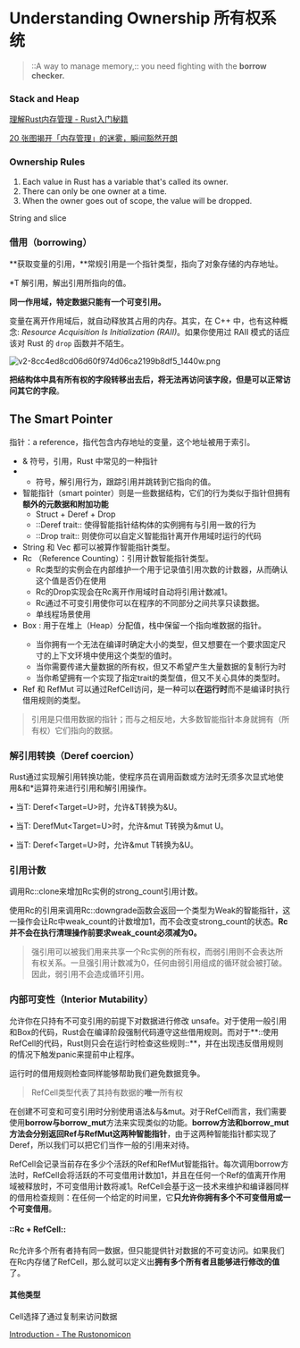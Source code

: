 # Understanding Ownership 所有权系统

> ::A way to manage memory,::  you need fighting with the **borrow checker.**

### Stack and Heap

[理解Rust内存管理 - Rust入门秘籍](https://rust-book.junmajinlong.com/ch5/00.html)

[20 张图揭开「内存管理」的迷雾，瞬间豁然开朗](https://zhuanlan.zhihu.com/p/152119007)

### Ownership Rules

1. Each value in Rust has a variable that's called  its owner.
2. There can only be one owner at a time.
3. When the owner goes out of scope, the value will be dropped.

String and slice

### 借用（borrowing）

**获取变量的引用，**常规引用是一个指针类型，指向了对象存储的内存地址。

*T 解引用，解出引用所指向的值。

**同一作用域，特定数据只能有一个可变引用。**

变量在离开作用域后，就自动释放其占用的内存。其实，在 C++ 中，也有这种概念: *Resource Acquisition Is Initialization (RAII)*。如果你使用过 RAII 模式的话应该对 Rust 的 `drop` 函数并不陌生。

![v2-8cc4ed8cd06d60f974d06ca2199b8df5_1440w.png](https://pic3.zhimg.com/80/v2-8cc4ed8cd06d60f974d06ca2199b8df5_1440w.png)

**把结构体中具有所有权的字段转移出去后，将无法再访问该字段，但是可以正常访问其它的字段**。

## The Smart Pointer

指针：a reference，指代包含内存地址的变量，这个地址被用于索引。

- & 符号，引用，Rust 中常见的一种指针
- * 符号，解引用行为，跟踪引用并跳转到它指向的值。
- 智能指针（smart pointer）则是一些数据结构，它们的行为类似于指针但拥有**额外的元数据和附加功能**
   - Struct + Deref + Drop
   - ::Deref trait:: 使得智能指针结构体的实例拥有与引用一致的行为
   - ::Drop trait:: 则使你可以自定义智能指针离开作用域时运行的代码
- String 和 Vec<T> 都可以被算作智能指针类型。
- Rc （Reference Counting）：引用计数智能指针类型。
   - Rc<T>类型的实例会在内部维护一个用于记录值引用次数的计数器，从而确认这个值是否仍在使用
   - Rc<T>的Drop实现会在Rc<T>离开作用域时自动将引用计数减1。
   - Rc<T>通过不可变引用使你可以在程序的不同部分之间共享只读数据。
   - 单线程场景使用
- Box<T> : 用于在堆上（Heap）分配值，栈中保留一个指向堆数据的指针。
   - 当你拥有一个无法在编译时确定大小的类型，但又想要在一个要求固定尺寸的上下文环境中使用这个类型的值时。
   - 当你需要传递大量数据的所有权，但又不希望产生大量数据的复制行为时
   - 当你希望拥有一个实现了指定trait的类型值，但又不关心具体的类型时。
- Ref<T> 和 RefMut<T> 可以通过RefCell<T>访问，是一种可以**在运行时**而不是编译时执行借用规则的类型。

> 引用是只借用数据的指针；而与之相反地，大多数智能指针本身就拥有（所有权）它们指向的数据。

### 解引用转换（Deref coercion）

Rust通过实现解引用转换功能，使程序员在调用函数或方法时无须多次显式地使用&和*运算符来进行引用和解引用操作。

• 当T: Deref<Target=U>时，允许&T转换为&U。

• 当T: DerefMut<Target=U>时，允许&mut T转换为&mut U。

• 当T: Deref<Target=U>时，允许&mut T转换为&U。

### 引用计数

调用Rc::clone来增加Rc<T>实例的strong_count引用计数。

使用Rc<T>的引用来调用Rc::downgrade函数会返回一个类型为Weak<T>的智能指针，这一操作会让Rc<T>中weak_count的计数增加1，而不会改变strong_count的状态。**Rc<T>并不会在执行清理操作前要求weak_count必须减为0。**

> 强引用可以被我们用来共享一个Rc实例的所有权，而弱引用则不会表达所有权关系。一旦强引用计数减为0，任何由弱引用组成的循环就会被打破。因此，弱引用不会造成循环引用。

### 内部可变性（Interior Mutability）

允许你在只持有不可变引用的前提下对数据进行修改 unsafe。对于使用一般引用和Box<T>的代码，Rust会在编译阶段强制代码遵守这些借用规则。而对于**::使用RefCell<T>的代码，Rust则只会在运行时检查这些规则::**，并在出现违反借用规则的情况下触发panic来提前中止程序。

运行时的借用规则检查同样能够帮助我们避免数据竞争。

> RefCell<T>类型代表了其持有数据的**唯一**所有权

在创建不可变和可变引用时分别使用语法&与&mut。对于RefCell<T>而言，我们需要使用**borrow与borrow_mut**方法来实现类似的功能。**borrow方法和borrow_mut方法会分别返回Ref<T>与RefMut<T>这两种智能指针**，由于这两种智能指针都实现了Deref，所以我们可以把它们当作一般的引用来对待。

RefCell<T>会记录当前存在多少个活跃的Ref<T>和RefMut<T>智能指针。每次调用borrow方法时，RefCell<T>会将活跃的不可变借用计数加1，并且在任何一个Ref<T>的值离开作用域被释放时，不可变借用计数将减1。RefCell<T>会基于这一技术来维护和编译器同样的借用检查规则：在任何一个给定的时间里，它**只允许你拥有多个不可变借用或一个可变借用**。

#### ::Rc<T> + RefCell<T>::

Rc<T>允许多个所有者持有同一数据，但只能提供针对数据的不可变访问。如果我们在Rc<T>内存储了RefCell<T>，那么就可以定义出**拥有多个所有者且能够进行修改的值**了。

#### 其他类型

Cell<T>选择了通过复制来访问数据

[Introduction - The Rustonomicon](https://doc.rust-lang.org/nomicon/index.html)



